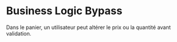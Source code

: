 # Business Logic Bypass
Dans le panier, un utilisateur peut altérer le prix ou la quantité avant validation.